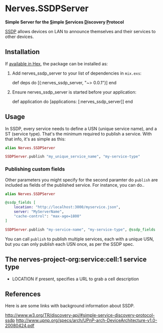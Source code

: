 # Nerves.SSDPServer

**Simple Server for the <u>S</u>imple <u>S</u>ervices <u>D</u>iscovery <u>P</u>rotocol**

[SSDP](https://en.wikipedia.org/wiki/Simple_Service_Discovery_Protocol) allows devices on LAN to announce themselves and their services to other devices. 

## Installation

If [available in Hex](https://hex.pm/docs/publish), the package can be installed as:

  1. Add nerves_ssdp_server to your list of dependencies in `mix.exs`:

        def deps do
          [{:nerves_ssdp_server, "~> 0.0.1"}]
        end

  2. Ensure nerves_ssdp_server is started before your application:

        def application do
          [applications: [:nerves_ssdp_server]]
        end

## Usage

In SSDP, every service needs to define a USN (unique service name), and a ST (service type).  That's the minimum required to publish a service.  With that info, it's as simple as this:

```elixir
alias Nerves.SSDPServer

SSDPServer.publish "my_unique_service_name", "my-service-type"
```
### Publishing custom fields

Other parameters you might specify for the second paramter do `publish` are included as fields of the published service.  For instance, you can do..

```elixir
alias Nerves.SSDPServer

@ssdp_fields [
    location: "http://localhost:3000/myservice.json",
    server: "MyServerName",
    "cache-control": "max-age=1800"
]

SSDPServer.publish "my-service-name", "my-service-type", @ssdp_fields
```

You can call `publish` to publish multiple services, each with a unique USN, but you can only publish each USN once, as per the SSDP spec.

## The nerves-project-org:service:cell:1 service type

- LOCATION if present, specifies a URL to grab a cell description

## References

Here is are some links with background information about SSDP.

http://www.w3.org/TR/discovery-api/#simple-service-discovery-protocol-ssdp
http://www.upnp.org/specs/arch/UPnP-arch-DeviceArchitecture-v1.0-20080424.pdf

